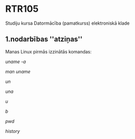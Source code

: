 # RTR105
Studiju kursa Datormācība (pamatkurss) elektroniskā klade

## 1.nodarbības ''atziņas''
Manas Linux pirmās izzinātās komandas: 


_uname -a_

_man uname_

_un_

_una_

_u_

_b_

_pwd_

_history_
